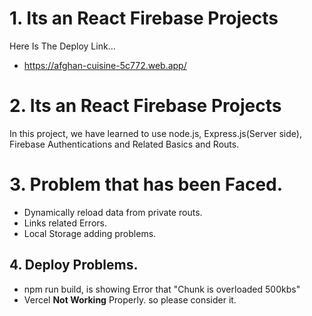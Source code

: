 # 1. Its an **React** Firebase Projects
Here Is The Deploy Link...
- https://afghan-cuisine-5c772.web.app/

# 2. Its an **React** Firebase Projects

In this project, we have learned to use node.js, Express.js(Server side), Firebase Authentications and Related Basics and Routs.

# 3. Problem that has been Faced.

- Dynamically reload data from private routs.
- Links related Errors.
- Local Storage adding problems.

## 4. Deploy Problems.

- npm run build, is showing Error that "Chunk is overloaded 500kbs"
- Vercel **Not Working** Properly. so please consider it.